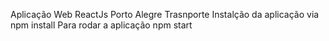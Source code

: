 Aplicação Web ReactJs Porto Alegre Trasnporte
Instalção da aplicação via npm install
Para rodar a aplicação npm start
